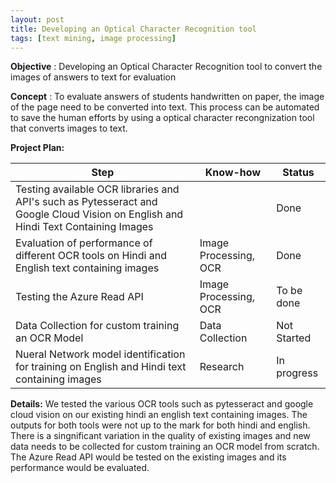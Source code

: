 ```yaml
---
layout: post
title: Developing an Optical Character Recognition tool
tags: [text mining, image processing]
---
```


**Objective** : Developing an Optical Character Recognition tool to convert the images of answers to text for evaluation

**Concept** : To evaluate answers of students handwritten on paper, the image of the page need to be converted into text. This process can be automated to save the human efforts by using a optical character recongnization tool that converts images to text.

**Project Plan:**

| Step | Know-how | Status |
| --- | --- | --- |
| Testing available OCR libraries and API's such as Pytesseract and Google Cloud Vision on English and Hindi Text Containing Images| | Done |
| Evaluation of performance of different OCR tools on Hindi and English text containing images | Image Processing, OCR | Done  |
| Testing the Azure Read API  | Image Processing, OCR | To be done |
| Data Collection for custom training an OCR Model | Data Collection | Not Started |
| Nueral Network model identification for training on English and Hindi text containing images | Research | In progress |

**Details:**
We tested the various OCR tools such as pytesseract and google cloud vision on our existing hindi an english text containing images. The outputs for both tools were not up to the mark for both hindi and english. There is a singnificant variation in the quality of existing images and new data needs to be collected for custom training an OCR model from scratch. The Azure Read API would be tested on the existing images and its performance would be evaluated. 


